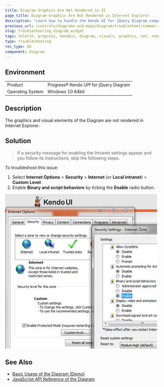 ```yaml
---
title: Diagram Graphics Are Not Rendered in IE
page_title: Diagram Graphics Are Not Rendered in Internet Explorer
description: "Learn how to handle the Kendo UI for jQuery Diagram component when its graphics are not rendered in Internet Explorer."
previous_url: /controls/diagrams-and-maps/diagram/troubleshoot/common-issues, /controls/diagrams-and-maps/diagram/troubleshooting
slug: troubleshooting_diagram_widget
tags: telerik, progress, kendoui, diagram, visuals, graphics, not, rendering, ie, internet, explorer
type: troubleshooting
res_type: kb
component: diagram
---
```


## Environment

<table>
 <tr>
  <td>Product</td>
  <td>Progress® Kendo UI® for jQuery Diagram</td>
 </tr>
 <tr>
  <td>Operating System</td>
  <td>Windows 10 64bit</td>
 </tr>
</table>

## Description 

The graphics and visual elements of the Diagram are not rendered in Internet Explorer. 

## Solution 

> If a security message for enabling the Intranet settings appear and you follow its instructions, skip the following steps.

To troubleshoot this issue: 

1. Select **Internet Options** > **Security** > **Internet** (or **Local intranet**) > **Custom Level**.
1. Enable **Binary and script behaviors** by ticking the **Enable** radio button.

![Kendo UI for jQuery Options and settings to apply to render the chart graphics](../styles-and-layout/chart-ie-script-behaviors.png)


## See Also

* [Basic Usage of the Diagram (Demo)](https://demos.telerik.com/kendo-ui/diagram/index)
* [JavaScript API Reference of the Diagram](/api/javascript/dataviz/ui/diagram)

